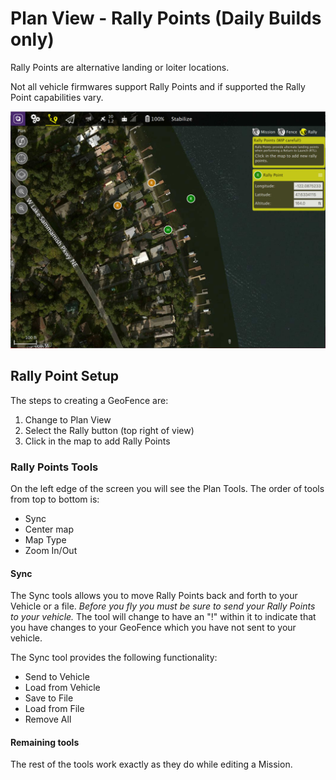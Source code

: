 # Plan View - Rally Points (Daily Builds only)
Rally Points are alternative landing or loiter locations.

Not all vehicle firmwares support Rally Points and if supported the Rally Point capabilities vary.

![](RallyPoints.jpg)

## Rally Point Setup
The steps to creating a GeoFence are:

1. Change to Plan View
2. Select the Rally button (top right of view)
3. Click in the map to add Rally Points

### Rally Points Tools
On the left edge of the screen you will see the Plan Tools. The order of tools from top to bottom is:

* Sync
* Center map
* Map Type
* Zoom In/Out

#### Sync
The Sync tools allows you to move Rally Points back and forth to your Vehicle or a file. *Before you fly you must be sure to send your Rally Points to your vehicle.* The tool will change to have an "!" within it to indicate that you have changes to your GeoFence which you have not sent to your vehicle. 

The Sync tool provides the following functionality:

* Send to Vehicle
* Load from Vehicle
* Save to File
* Load from File
* Remove All

#### Remaining tools
The rest of the tools work exactly as they do while editing a Mission.

